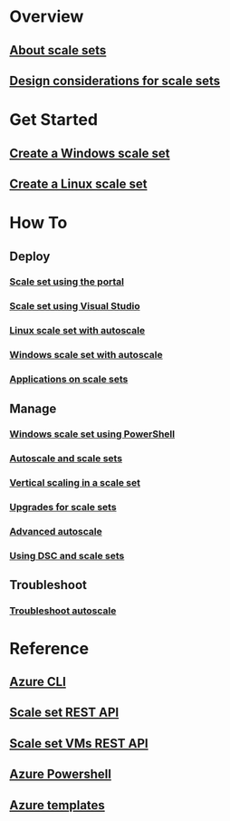 # Overview
## [About scale sets](virtual-machine-scale-sets-overview.md)
## [Design considerations for scale sets](virtual-machine-scale-sets-design-overview.md)

# Get Started
## [Create a Windows scale set](virtual-machine-scale-sets-windows-create.md)
## [Create a Linux scale set](virtual-machine-scale-sets-linux-create-cli.md)

# How To
## Deploy
### [Scale set using the portal](virtual-machine-scale-sets-portal-create.md)
### [Scale set using Visual Studio](virtual-machine-scale-sets-vs-create.md)
### [Linux scale set with autoscale](virtual-machine-scale-sets-linux-autoscale.md)
### [Windows scale set with autoscale](virtual-machine-scale-sets-windows-autoscale.md)
### [Applications on scale sets](virtual-machine-scale-sets-deploy-app.md)

## Manage
### [Windows scale set using PowerShell](virtual-machine-scale-sets-windows-manage.md)
### [Autoscale and scale sets](virtual-machine-scale-sets-autoscale-overview.md)
### [Vertical scaling in a scale set](virtual-machine-scale-sets-vertical-scale-reprovision.md)
### [Upgrades for scale sets](virtual-machine-scale-sets-upgrade-scale-set.md)
### [Advanced autoscale](virtual-machine-scale-sets-advanced-autoscale.md)
### [Using DSC and scale sets](virtual-machine-scale-sets-dsc.md)

## Troubleshoot
### [Troubleshoot autoscale](virtual-machine-scale-sets-troubleshoot.md)

# Reference
## [Azure CLI](../virtual-machines/azure-cli-arm-commands.md)
## [Scale set REST API](/rest/api/compute/virtualmachinescalesets)
## [Scale set VMs REST API](/rest/api/compute/virtualmachinescalesetvms)
## [Azure Powershell](/powershell/resourcemanager/)
## [Azure templates](https://azure.microsoft.com/documentation/templates/?term=vmss)
